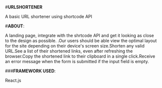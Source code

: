 #**URLSHORTENER**

 A basic URL shortener using shortcode API
 
#**ABOUT**:
 
A landing page, integrate with the shrtcode API and get it looking as close to the design as possible.
.Our users should be able view the optimal layout for the site depending on their device's screen size.Shorten any valid URL.See a list of their shortened links, even after refreshing the browser.Copy the shortened link to their clipboard in a single click.Receive an error message when the form is submitted if the input field is empty.

###**FRAMEWORK USED**:

React.js





